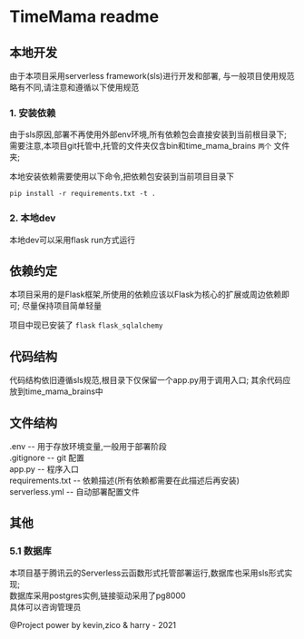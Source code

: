 # TimeMama readme

## 本地开发

由于本项目采用serverless framework(sls)进行开发和部署,
与一般项目使用规范略有不同,请注意和遵循以下使用规范


### 1. 安装依赖

由于sls原因,部署不再使用外部env环境,所有依赖包会直接安装到当前根目录下;
需要注意,本项目git托管中,托管的文件夹仅含bin和time_mama_brains `两个` 文件夹;

本地安装依赖需要使用以下命令,把依赖包安装到当前项目目录下

`pip install -r requirements.txt -t .`

### 2. 本地dev
本地dev可以采用flask run方式运行

## 依赖约定

本项目采用的是Flask框架,所使用的依赖应该以Flask为核心的扩展或周边依赖即可;
尽量保持项目简单轻量

项目中现已安装了
`flask`
`flask_sqlalchemy`

## 代码结构

代码结构依旧遵循sls规范,根目录下仅保留一个app.py用于调用入口;
其余代码应放到time_mama_brains中

## 文件结构

.env    --  用于存放环境变量,一般用于部署阶段  
.gitignore  --  git 配置  
app.py  --  程序入口  
requirements.txt    --  依赖描述(所有依赖都需要在此描述后再安装)  
serverless.yml  --  自动部署配置文件  

## 其他

### 5.1 数据库

本项目基于腾讯云的Serverless云函数形式托管部署运行,数据库也采用sls形式实现;  
数据库采用postgres实例,链接驱动采用了pg8000  
具体可以咨询管理员

  @Project power by kevin,zico & harry - 2021